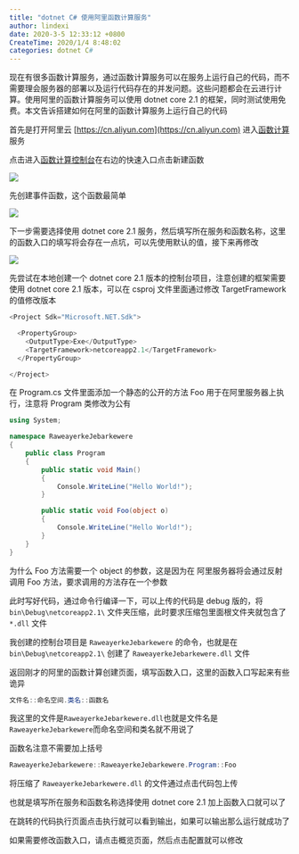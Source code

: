 ```yaml
---
title: "dotnet C# 使用阿里函数计算服务"
author: lindexi
date: 2020-3-5 12:33:12 +0800
CreateTime: 2020/1/4 8:48:02
categories: dotnet C#
---
```


现在有很多函数计算服务，通过函数计算服务可以在服务上运行自己的代码，而不需要理会服务器的部署以及运行代码存在的并发问题。这些问题都会在云进行计算。使用阿里的函数计算服务可以使用 dotnet core 2.1 的框架，同时测试使用免费。本文告诉搭建如何在阿里的函数计算服务上运行自己的代码

<!--more-->


<!-- CreateTime:2020/1/4 8:48:02 -->

<!-- 发布 -->

首先是打开阿里云 [https://cn.aliyun.com](https://cn.aliyun.com) 进入[函数计算](https://www.aliyun.com/product/fc)服务

点击进入[函数计算控制台](https://fc.console.aliyun.com/fc/overview/cn-shanghai)在右边的快速入口点击新建函数

<!-- ![](image/dotnet C# 使用阿里函数计算服务/dotnet C# 使用阿里函数计算服务0.png) -->

![](http://image.acmx.xyz/lindexi%2F2020132153152617.jpg)

先创建事件函数，这个函数最简单

<!-- ![](image/dotnet C# 使用阿里函数计算服务/dotnet C# 使用阿里函数计算服务1.png) -->

![](http://image.acmx.xyz/lindexi%2F202013215343152.jpg)

下一步需要选择使用 dotnet core 2.1 服务，然后填写所在服务和函数名称，这里的函数入口的填写将会存在一点坑，可以先使用默认的值，接下来再修改

<!-- ![](image/dotnet C# 使用阿里函数计算服务/dotnet C# 使用阿里函数计算服务2.png) -->

![](http://image.acmx.xyz/lindexi%2F202013215537561.jpg)

先尝试在本地创建一个 dotnet core 2.1 版本的控制台项目，注意创建的框架需要使用 dotnet core 2.1 版本，可以在 csproj 文件里面通过修改 TargetFramework 的值修改版本

```csharp
<Project Sdk="Microsoft.NET.Sdk">

  <PropertyGroup>
    <OutputType>Exe</OutputType>
    <TargetFramework>netcoreapp2.1</TargetFramework>
  </PropertyGroup>

</Project>

```

在 Program.cs 文件里面添加一个静态的公开的方法 Foo 用于在阿里服务器上执行，注意将 Program 类修改为公有

```csharp
using System;

namespace RaweayerkeJebarkewere
{
    public class Program
    {
        public static void Main()
        {
            Console.WriteLine("Hello World!");
        }

        public static void Foo(object o)
        {
            Console.WriteLine("Hello World!");
        }
    }
}
```

为什么 Foo 方法需要一个 object 的参数，这是因为在 阿里服务器将会通过反射调用 Foo 方法，要求调用的方法存在一个参数

此时写好代码，通过命令行编译一下，可以上传的代码是 debug 版的，将 `bin\Debug\netcoreapp2.1\` 文件夹压缩，此时要求压缩包里面根文件夹就包含了 `*.dll` 文件

我创建的控制台项目是 `RaweayerkeJebarkewere` 的命令，也就是在 `bin\Debug\netcoreapp2.1\` 创建了 `RaweayerkeJebarkewere.dll` 文件

返回刚才的阿里的函数计算创建页面，填写函数入口，这里的函数入口写起来有些诡异

```csharp
文件名::命名空间.类名::函数名
```

我这里的文件是`RaweayerkeJebarkewere.dll`也就是文件名是`RaweayerkeJebarkewere`而命名空间和类名就不用说了

函数名注意不需要加上括号

```csharp
RaweayerkeJebarkewere::RaweayerkeJebarkewere.Program::Foo
```

将压缩了 `RaweayerkeJebarkewere.dll` 的文件通过点击代码包上传

也就是填写所在服务和函数名称选择使用 dotnet core 2.1 加上函数入口就可以了

在跳转的代码执行页面点击执行就可以看到输出，如果可以输出那么运行就成功了

如果需要修改函数入口，请点击概览页面，然后点击配置就可以修改

